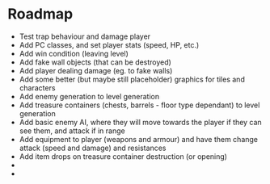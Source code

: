 # Roadmap

  * Test trap behaviour and damage player
  * Add PC classes, and set player stats (speed, HP, etc.)
  * Add win condition (leaving level)
  * Add fake wall objects (that can be destroyed)
  * Add player dealing damage (eg. to fake walls)
  * Add some better (but maybe still placeholder) graphics for tiles and characters
  * Add enemy generation to level generation
  * Add treasure containers (chests, barrels - floor type dependant) to level generation
  * Add basic enemy AI, where they will move towards the player if they can see them, and attack if in range
  * Add equipment to player (weapons and armour) and have them change attack (speed and damage) and resistances
  * Add item drops on treasure container destruction (or opening)
  * 
  * 
